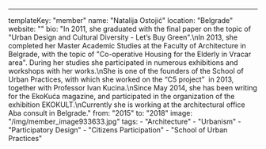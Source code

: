 ---
  templateKey: "member"
  name: "Natalija Ostojić"
  location: "Belgrade"
  website: ""
  bio: "In 2011, she graduated with the final paper on the topic of \"Urban Design and Cultural Diversity - Let’s Buy Green\".\nIn 2013, she completed her Master Academic Studies at the Faculty of Architecture in Belgrade, with the topic of \"Co-operative Housing for the Elderly in Vracar area\". During her studies she participated in numerous exhibitions and workshops with her works.\nShe is one of the founders of the School of Urban Practices, with which she worked on the “C5 project”  in 2013, together with Professor Ivan Kucina.\nSince May 2014, she has been writing for the EkoKuća magazine, and participated in the organization of the exhibition EKOKULT.\nCurrently she is working at the architectural office Aba consult in Belgrade."
  from: "2015"
  to: "2018"
  image: "/img/member_image933633.jpg"
  tags: 
    - "Architecture"
    - "Urbanism"
    - "Participatory Design"
    - "Citizens Participation"
    - "School of Urban Practices"
